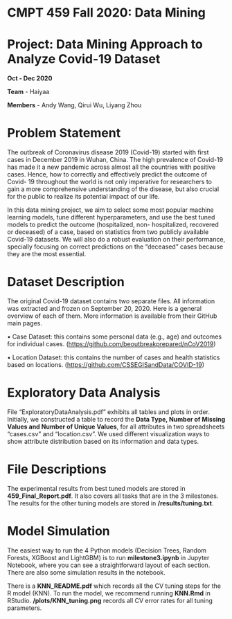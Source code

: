 # CMPT 459 Fall 2020: Data Mining
# Project: Data Mining Approach to Analyze Covid-19 Dataset
**Oct - Dec 2020**

**Team** - Haiyaa

**Members** - Andy Wang, Qirui Wu, Liyang Zhou

# Problem Statement

The outbreak of Coronavirus disease 2019 (Covid-19) started with first cases in December 2019 in Wuhan, China. The high prevalence of Covid-19 has made it a new pandemic across almost all the countries with positive cases. Hence, how to correctly and effectively predict the outcome of Covid- 19 throughout the world is not only imperative for researchers to gain a more comprehensive understanding of the disease, but also crucial for the public to realize its potential impact of our life.

In this data mining project, we aim to select some most popular machine learning models, tune different hyperparameters, and use the best tuned models to predict the outcome (hospitalized, non- hospitalized, recovered or deceased) of a case, based on statistics from two publicly available Covid-19 datasets. We will also do a robust evaluation on their performance, specially focusing on correct predictions on the “deceased” cases because they are the most essential.

# Dataset Description
The original Covid-19 dataset contains two separate files. All information was extracted and frozen on September 20, 2020. Here is a general overview of each of them. More information is available from their GitHub main pages.

• Case Dataset: this contains some personal data (e.g., age) and outcomes for individual cases. (https://github.com/beoutbreakprepared/nCoV2019)

• Location Dataset: this contains the number of cases and health statistics based on locations. (https://github.com/CSSEGISandData/COVID-19)

# Exploratory Data Analysis
File “ExploratoryDataAnalysis.pdf” exhibits all tables and plots in order. Initially, we constructed a table to record the **Data Type, Number of Missing Values and Number of Unique Values**, for all attributes in two spreadsheets “cases.csv” and “location.csv”. We used different visualization ways to show attribute distribution based on its information and data types. 


# File Descriptions
The experimental results from best tuned models are stored in **459_Final_Report.pdf**. It also covers all tasks that are in the 3 milestones. The results for the other tuning models are stored in **/results/tuning.txt**. 

# Model Simulation
The easiest way to run the 4 Python models (Decision Trees, Random Forests, XGBoost and LightGBM) is to run **milestone3.ipynb** in Jupyter Notebook, where you can see a straightforward layout of each section. There are also some simulation results in the notebook.

There is a **KNN_README.pdf** which records all the CV tuning steps for the R model (KNN). To run the model, we recommend running **KNN.Rmd** in RStudio. **/plots/KNN_tuning.png** records all CV error rates for all tuning parameters.

